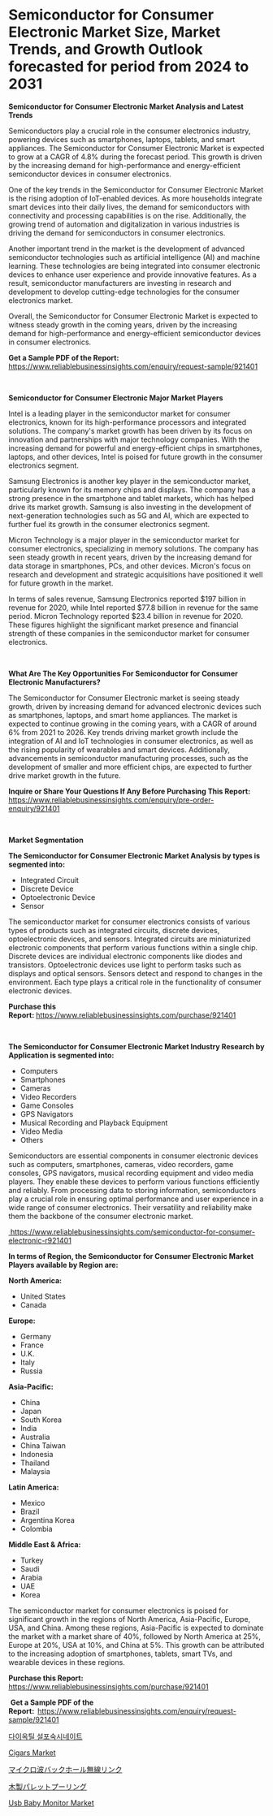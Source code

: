 <p><h1>Semiconductor for Consumer Electronic Market Size, Market Trends, and Growth Outlook forecasted for period from 2024 to 2031</h1></p><p><strong>Semiconductor for Consumer Electronic Market Analysis and Latest Trends</strong></p>
<p><p>Semiconductors play a crucial role in the consumer electronics industry, powering devices such as smartphones, laptops, tablets, and smart appliances. The Semiconductor for Consumer Electronic Market is expected to grow at a CAGR of 4.8% during the forecast period. This growth is driven by the increasing demand for high-performance and energy-efficient semiconductor devices in consumer electronics.</p><p>One of the key trends in the Semiconductor for Consumer Electronic Market is the rising adoption of IoT-enabled devices. As more households integrate smart devices into their daily lives, the demand for semiconductors with connectivity and processing capabilities is on the rise. Additionally, the growing trend of automation and digitalization in various industries is driving the demand for semiconductors in consumer electronics.</p><p>Another important trend in the market is the development of advanced semiconductor technologies such as artificial intelligence (AI) and machine learning. These technologies are being integrated into consumer electronic devices to enhance user experience and provide innovative features. As a result, semiconductor manufacturers are investing in research and development to develop cutting-edge technologies for the consumer electronics market.</p><p>Overall, the Semiconductor for Consumer Electronic Market is expected to witness steady growth in the coming years, driven by the increasing demand for high-performance and energy-efficient semiconductor devices in consumer electronics.</p></p>
<p><strong>Get a Sample PDF of the Report:&nbsp;</strong> <a href="https://www.reliablebusinessinsights.com/enquiry/request-sample/921401">https://www.reliablebusinessinsights.com/enquiry/request-sample/921401</a></p>
<p>&nbsp;</p>
<p><strong>Semiconductor for Consumer Electronic Major Market Players</strong></p>
<p><p>Intel is a leading player in the semiconductor market for consumer electronics, known for its high-performance processors and integrated solutions. The company's market growth has been driven by its focus on innovation and partnerships with major technology companies. With the increasing demand for powerful and energy-efficient chips in smartphones, laptops, and other devices, Intel is poised for future growth in the consumer electronics segment.</p><p>Samsung Electronics is another key player in the semiconductor market, particularly known for its memory chips and displays. The company has a strong presence in the smartphone and tablet markets, which has helped drive its market growth. Samsung is also investing in the development of next-generation technologies such as 5G and AI, which are expected to further fuel its growth in the consumer electronics segment.</p><p>Micron Technology is a major player in the semiconductor market for consumer electronics, specializing in memory solutions. The company has seen steady growth in recent years, driven by the increasing demand for data storage in smartphones, PCs, and other devices. Micron's focus on research and development and strategic acquisitions have positioned it well for future growth in the market.</p><p>In terms of sales revenue, Samsung Electronics reported $197 billion in revenue for 2020, while Intel reported $77.8 billion in revenue for the same period. Micron Technology reported $23.4 billion in revenue for 2020. These figures highlight the significant market presence and financial strength of these companies in the semiconductor market for consumer electronics.</p></p>
<p>&nbsp;</p>
<p><strong>What Are The Key Opportunities For Semiconductor for Consumer Electronic Manufacturers?</strong></p>
<p><p>The Semiconductor for Consumer Electronic market is seeing steady growth, driven by increasing demand for advanced electronic devices such as smartphones, laptops, and smart home appliances. The market is expected to continue growing in the coming years, with a CAGR of around 6% from 2021 to 2026. Key trends driving market growth include the integration of AI and IoT technologies in consumer electronics, as well as the rising popularity of wearables and smart devices. Additionally, advancements in semiconductor manufacturing processes, such as the development of smaller and more efficient chips, are expected to further drive market growth in the future.</p></p>
<p><strong>Inquire or Share Your Questions If Any Before Purchasing This Report:</strong> <a href="https://www.reliablebusinessinsights.com/enquiry/pre-order-enquiry/921401">https://www.reliablebusinessinsights.com/enquiry/pre-order-enquiry/921401</a></p>
<p>&nbsp;</p>
<p><strong>Market Segmentation</strong></p>
<p><strong>The Semiconductor for Consumer Electronic Market Analysis by types is segmented into:</strong></p>
<p><ul><li>Integrated Circuit</li><li>Discrete Device</li><li>Optoelectronic Device</li><li>Sensor</li></ul></p>
<p><p>The semiconductor market for consumer electronics consists of various types of products such as integrated circuits, discrete devices, optoelectronic devices, and sensors. Integrated circuits are miniaturized electronic components that perform various functions within a single chip. Discrete devices are individual electronic components like diodes and transistors. Optoelectronic devices use light to perform tasks such as displays and optical sensors. Sensors detect and respond to changes in the environment. Each type plays a critical role in the functionality of consumer electronic devices.</p></p>
<p><strong>Purchase this Report:&nbsp;</strong><a href="https://www.reliablebusinessinsights.com/purchase/921401">https://www.reliablebusinessinsights.com/purchase/921401</a></p>
<p>&nbsp;</p>
<p><strong>The Semiconductor for Consumer Electronic Market Industry Research by Application is segmented into:</strong></p>
<p><ul><li>Computers</li><li>Smartphones</li><li>Cameras</li><li>Video Recorders</li><li>Game Consoles</li><li>GPS Navigators</li><li>Musical Recording and Playback Equipment</li><li>Video Media</li><li>Others</li></ul></p>
<p><p>Semiconductors are essential components in consumer electronic devices such as computers, smartphones, cameras, video recorders, game consoles, GPS navigators, musical recording equipment and video media players. They enable these devices to perform various functions efficiently and reliably. From processing data to storing information, semiconductors play a crucial role in ensuring optimal performance and user experience in a wide range of consumer electronics. Their versatility and reliability make them the backbone of the consumer electronic market.</p></p>
<p><a href="https://www.reliablebusinessinsights.com/semiconductor-for-consumer-electronic-r921401">&nbsp;https://www.reliablebusinessinsights.com/semiconductor-for-consumer-electronic-r921401</a></p>
<p><strong>In terms of Region, the Semiconductor for Consumer Electronic Market Players available by Region are:</strong></p>
<p>
    <p> <strong> North America: </strong>
        <ul>
            <li>United States</li>
            <li>Canada</li>
        </ul>
        </p> 
    <p> <strong> Europe: </strong>
        <ul>
            <li>Germany</li>
            <li>France</li>
            <li>U.K.</li>
            <li>Italy</li>
            <li>Russia</li>
        </ul>
        </p> 
    <p> <strong> Asia-Pacific: </strong>
        <ul>
            <li>China</li>
            <li>Japan</li>
            <li>South Korea</li>
            <li>India</li>
            <li>Australia</li>
            <li>China Taiwan</li>
            <li>Indonesia</li>
            <li>Thailand</li>
            <li>Malaysia</li>
        </ul>
        </p> 
    <p> <strong> Latin America: </strong>
        <ul>
            <li>Mexico</li>
            <li>Brazil</li>
            <li>Argentina Korea</li>
            <li>Colombia</li>
        </ul>
        </p> 
    <p> <strong> Middle East & Africa: </strong>
        <ul>
            <li>Turkey</li>
            <li>Saudi</li>
            <li>Arabia</li>
            <li>UAE</li>
            <li>Korea</li>
        </ul>
    </p>
    </p>
<p><p>The semiconductor market for consumer electronics is poised for significant growth in the regions of North America, Asia-Pacific, Europe, USA, and China. Among these regions, Asia-Pacific is expected to dominate the market with a market share of 40%, followed by North America at 25%, Europe at 20%, USA at 10%, and China at 5%. This growth can be attributed to the increasing adoption of smartphones, tablets, smart TVs, and wearable devices in these regions.</p></p>
<p><strong>Purchase this Report: </strong><a href="https://www.reliablebusinessinsights.com/purchase/921401">https://www.reliablebusinessinsights.com/purchase/921401</a></p>
<p>&nbsp;<strong>Get a Sample PDF of the Report:&nbsp;&nbsp;</strong><a href="https://www.reliablebusinessinsights.com/enquiry/request-sample/921401">https://www.reliablebusinessinsights.com/enquiry/request-sample/921401</a></p>
<p><strong></strong></p>
<p><p><a href="https://github.com/khytkeqagplkzqvh/Market-Research-Report-List-2/blob/main/3798564156992.md">다이옥틸 설포숙시네이트</a></p><p><a href="https://github.com/singletonthaxterkelliehr2df/Market-Research-Report-List-3/blob/main/cigars-market.md">Cigars Market</a></p><p><a href="https://github.com/Alenaieme/Market-Research-Report-List-1/blob/main/3764577147780.md">マイクロ波バックホール無線リンク</a></p><p><a href="https://github.com/klon646/Market-Research-Report-List-1/blob/main/6840476147779.md">木製パレットプーリング</a></p><p><a href="https://github.com/kufem1/Market-Research-Report-List-3/blob/main/usb-baby-monitor-market.md">Usb Baby Monitor Market</a></p></p>